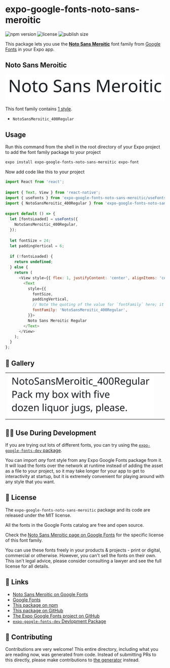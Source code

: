 # expo-google-fonts-noto-sans-meroitic

![npm version](https://flat.badgen.net/npm/v/expo-google-fonts-noto-sans-meroitic)
![license](https://flat.badgen.net/github/license/expo/google-fonts)
![publish size](https://flat.badgen.net/packagephobia/install/expo-google-fonts-noto-sans-meroitic)

This package lets you use the [**Noto Sans Meroitic**](https://fonts.google.com/specimen/Noto+Sans+Meroitic) font family from [Google Fonts](https://fonts.google.com/) in your Expo app.

## Noto Sans Meroitic

![Noto Sans Meroitic](./font-family.png)

This font family contains [1 style](#-gallery).

- `NotoSansMeroitic_400Regular`

## Usage

Run this command from the shell in the root directory of your Expo project to add the font family package to your project
```sh
expo install expo-google-fonts-noto-sans-meroitic expo-font
```

Now add code like this to your project
```js
import React from 'react';

import { Text, View } from 'react-native';
import { useFonts } from 'expo-google-fonts-noto-sans-meroitic/useFonts';
import { NotoSansMeroitic_400Regular } from 'expo-google-fonts-noto-sans-meroitic/400Regular';

export default () => {
  let [fontsLoaded] = useFonts({
    NotoSansMeroitic_400Regular,
  });

  let fontSize = 24;
  let paddingVertical = 6;

  if (!fontsLoaded) {
    return undefined;
  } else {
    return (
      <View style={{ flex: 1, justifyContent: 'center', alignItems: 'center' }}>
        <Text
          style={{
            fontSize,
            paddingVertical,
            // Note the quoting of the value for `fontFamily` here; it expects a string!
            fontFamily: 'NotoSansMeroitic_400Regular',
          }}>
          Noto Sans Meroitic Regular
        </Text>
      </View>
    );
  }
};

```

## 🔡 Gallery


||||
|-|-|-|
|![NotoSansMeroitic_400Regular](.//400Regular/NotoSansMeroitic_400Regular.ttf.png)||||


## 👩‍💻 Use During Development

If you are trying out lots of different fonts, you can try using the [`expo-google-fonts-dev` package](https://github.com/freeboub/google-fonts/tree/master/font-packages/dev#readme).

You can import *any* font style from any Expo Google Fonts package from it. It will load the fonts
over the network at runtime instead of adding the asset as a file to your project, so it may take longer
for your app to get to interactivity at startup, but it is extremely convenient
for playing around with any style that you want.

## 📖 License

The `expo-google-fonts-noto-sans-meroitic` package and its code are released under the MIT license.

All the fonts in the Google Fonts catalog are free and open source.

Check the [Noto Sans Meroitic page on Google Fonts](https://fonts.google.com/specimen/Noto+Sans+Meroitic) for the specific license of this font family.

You can use these fonts freely in your products & projects - print or digital, commercial or otherwise. However, you can't sell the fonts on their own. This isn't legal advice, please consider consulting a lawyer and see the full license for all details.

## 🔗 Links

- [Noto Sans Meroitic on Google Fonts](https://fonts.google.com/specimen/Noto+Sans+Meroitic)
- [Google Fonts](https://fonts.google.com/)
- [This package on npm](https://www.npmjs.com/package/expo-google-fonts-noto-sans-meroitic)
- [This package on GitHub](https://github.com/freeboub/google-fonts/tree/master/font-packages/noto-sans-meroitic)
- [The Expo Google Fonts project on GitHub](https://github.com/freeboub/google-fonts)
- [`expo-google-fonts-dev` Devlopment Package](https://github.com/freeboub/google-fonts/tree/master/font-packages/dev)

## 🤝 Contributing

Contributions are very welcome! This entire directory, including what you are reading now, was generated from code. Instead of submitting PRs to this directly, please make contributions to [the generator](https://github.com/freeboub/google-fonts/tree/master/packages/generator) instead.
